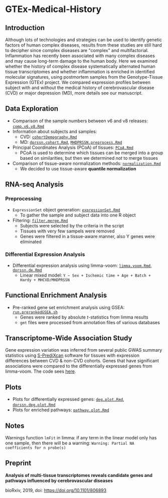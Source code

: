 # GTEx-Medical-History

## Introduction
Although lots of technologies and strategies can be used to identify genetic factors of human complex diseases, results from these studies are still hard to decipher since complex diseases are "complex" and multifactorial. Inflammation has recently been associated with many complex diseases and may cause long-term damage to the human body. Here we examined whether the history of complex disease systematically alternated human tissue transcriptomes and whether inflammation is enriched in identified molecular signatures, using postmortem samples from the Genotype-Tissue Expression (GTEx) project. We compared expression profiles between subject with and without the medical history of cerebrovascular disease (CVD) or major depression (MD), more details see our manuscript.

## Data Exploration
- Comparison of the sample numbers between v6 and v8 releases: [`comp.v6.v8.Rmd`](exploration/comp.v6.v8.Rmd)
- Information about subjects and samples: 
	- CVD: [`cohortDemography.Rmd`](exploration/cohortDemography.Rmd)
	- MD: [`dprssn.cohort.Rmd`](exploration/dprssn.cohort.Rmd), [`MHDPRSSN.preprocess.Rmd`](exploration/MHDPRSSN.preprocess.Rmd)
- Principal Coordinates Analysis (PCoA) of tissues: [`PCoA.Rmd`](exploration/PCoA.Rmd) 
	- PCoA is used to determine which tissues can be merged into a group based on similarities, but then we determined _not_ to merge tissues
- Comparison of tissue-aware normalization methods: [`normalization.Rmd`](exploration/normalization.Rmd)
	- We decided to use tissue-aware **quantile normalization**

## RNA-seq Analysis
### Preprocessing
- `ExpressionSet` object generation: [`expressionSet.Rmd`](DEanalysis/expressionSet.Rmd)
	- To gather the sample and subject data into one R object
- Filtering: [`filter.merge.Rmd`](DEanalysis/filter.merge.Rmd)
	- Subjects were selected by the criteria in the script
	- Tissues with very few sampels were removed
	- Genes were filtered in a tissue-aware manner, also Y genes were eliminated

### Differential Expression Analysis
- Differential expression analysis using limma-voom: [`limma.voom.Rmd`](DEanalysis/limma.voom.Rmd), [`dprssn.de.Rmd`](DEanalysis/dprssn.de.Rmd)
	- Linear mixed model: `Y ~ Sex + Ischemic time + Age + Batch + Hardy + MHCVD/MHDPRSSN`

## Functional Enrichment Analysis
- Pre-ranked gene set enrichment analysis using GSEA: [`run.prerankedGSEA.sh`](gsea/run.prerankedGSEA.sh)
	- Genes were ranked by absolute _t_-statistics from limma results
	- `gmt` files were processed from annotation files of various databases

## Transcriptome-Wide Association Study
Gene expression variation was inferred from several public GWAS summary statistics using [S-PrediXcan](https://github.com/hakyimlab/MetaXcan) software for tissues with expression differences between CVD & non-CVD cohorts. Genes that have significant associations were compared to the differentially expressed genes from limma-voom. The code sees [here](twas/).

## Plots
- Plots for differentially expressed genes: [`deg.plot.Rmd`](plots/deg.plot.Rmd), [`dprssn.deg.plot.Rmd`](plots/dprssn.deg.plot.Rmd)
- Plots for enriched pathways: [`pathway.plot.Rmd`](plots/pathway.plot.Rmd)

## Notes
Warnings function `lmFit` in limma: if any term in the linear model only has one sample, then there will be a warning: `Warning: Partial NA coefficients for n probe(s)`

## Preprint
__Analysis of multi-tissue transcriptomes reveals candidate genes and pathways influenced by cerebrovascular diseases__

bioRxiv, 2019, doi: https://doi.org/10.1101/806893

